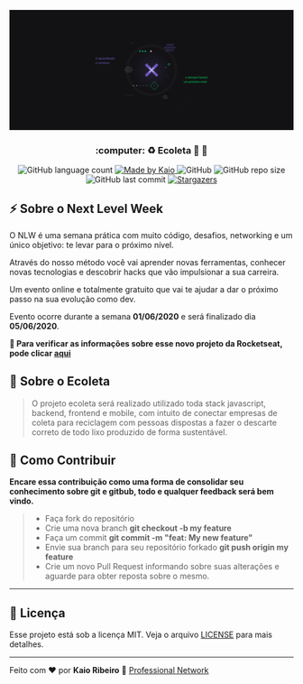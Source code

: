 <p align="center">
  <img src="assets/img.jpg" alt="Next Level Week">
</p>


<h3 align="center">
:computer: ♻ Ecoleta 🚀 🎯
</h3>


<p align="center">
  <img alt="GitHub language count" src="https://img.shields.io/github/languages/count/kaiorr/Ecoleta?style=plastic">

  <a href="https://www.linkedin.com/in/kaio-ribeiro-310123150/"> 
    <img alt="Made by Kaio" src="https://img.shields.io/badge/made%20by-kaiorr-%2304D361">
  </a>
  
  <img alt="GitHub" src="https://img.shields.io/github/license/kaiorr/Ecoleta?color=7800ff&style=plastic">

  <img alt="GitHub repo size" src="https://img.shields.io/github/repo-size/kaiorr/Ecoleta?color=7800ff&style=plastic">

  <img alt="GitHub last commit" src="https://img.shields.io/github/last-commit/kaiorr/Ecoleta?color=7800ff&style=plastic">

  <a href="https://github.com/kaiorr/Ecoleta/stargazers">
    <img alt="Stargazers" src="https://img.shields.io/github/stars/kaiorr/Ecoleta?style=social">
  </a>
</p>

## ⚡ Sobre o Next Level Week

O NLW é uma semana prática com muito código, desafios, networking e um único objetivo: te levar para o próximo nível.

Através do nosso método você vai aprender novas ferramentas, conhecer novas tecnologias e descobrir hacks que vão impulsionar a sua carreira.

Um evento online e totalmente gratuito que vai te ajudar a dar o próximo passo na sua evolução como dev.

Evento ocorre durante a semana **01/06/2020** e será finalizado dia **05/06/2020**.

**📑 Para verificar as informações sobre esse novo projeto da Rocketseat, pode clicar [aqui](https://nextlevelweek.com/inscricao/1)**

## 📢 Sobre o Ecoleta

> O projeto ecoleta será realizado utilizado toda stack javascript, backend, frontend e mobile, com intuito de conectar empresas de coleta para reciclagem com pessoas dispostas a fazer o descarte correto de todo lixo produzido de forma sustentável.

## 🤔 Como Contribuir

**Encare essa contribuição como uma forma de consolidar seu conhecimento sobre git e gitbub, todo e qualquer feedback será bem vindo.**

> -  Faça fork do repositório
> -  Crie uma nova branch **git checkout -b my feature**
> -  Faça um commit **git commit -m "feat: My new feature"**
> -  Envie sua branch para seu repositório forkado **git push origin my feature**
> -  Crie um novo Pull Request informando sobre suas alterações e aguarde para obter reposta sobre o mesmo.

----


## 📝 Licença

Esse projeto está sob a licença MIT. Veja o arquivo [LICENSE](https://raw.githubusercontent.com/kaiorr/Ecoleta/master/LICENSE) para mais detalhes.

----

Feito com :heart: por **Kaio Ribeiro** :call_me_hand: [Professional Network](https://www.linkedin.com/in/kaio-ribeiro-310123150/)


